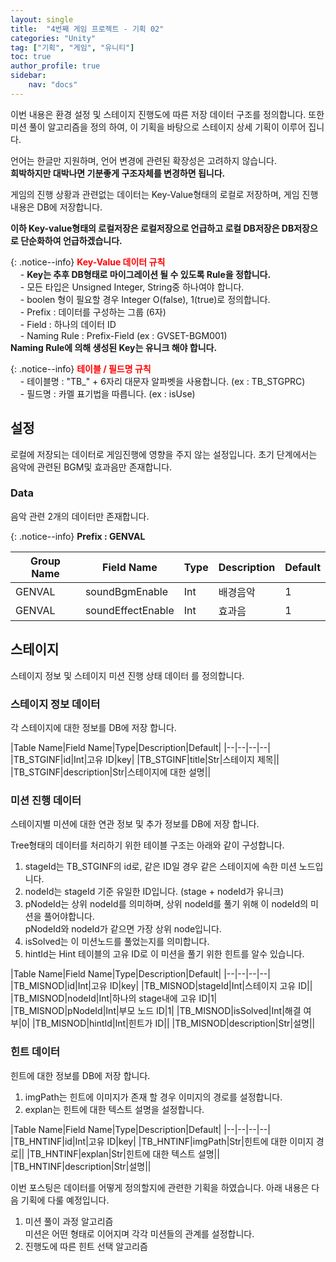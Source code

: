 ```yaml
---
layout: single
title:  "4번째 게임 프로젝트 - 기획 02"
categories: "Unity"
tag: ["기획", "게임", "유니티"]
toc: true
author_profile: true
sidebar:
    nav: "docs"
---
```


이번 내용은 환경 설정 및 스테이지 진행도에 따른 저장 데이터 구조를 정의합니다. 
또한 미션 풀이 알고리즘을 정의 하여, 이 기획을 바탕으로 스테이지 상세 기획이 이루어 집니다.

언어는 한글만 지원하며, 언어 변경에 관련된 확장성은 고려하지 않습니다.  
**희박하지만 대박나면 기분좋게 구조자체를 변경하면 됩니다.**

게임의 진행 상황과 관련없는 데이터는 Key-Value형태의 로컬로 저장하며, 게임 진행 내용은 DB에 저장합니다.

**이하 Key-value형태의 로컬저장은 로컬저장으로 언급하고 로컬 DB저장은 DB저장으로 단순화하여 언급하겠습니다.**



{: .notice--info}
<span style="color:red">**Key-Value 데이터 규칙**</span>  
&nbsp;&nbsp;&nbsp;&nbsp;\- **Key는 추후 DB형태로 마이그레이션 될 수 있도록 Rule을 정합니다.**  
&nbsp;&nbsp;&nbsp;&nbsp;\- 모든 타입은 Unsigned Integer, String중 하나여야 합니다.   
&nbsp;&nbsp;&nbsp;&nbsp;\- boolen 형이 필요할 경우 Integer O(false), 1(true)로 정의합니다.  
&nbsp;&nbsp;&nbsp;&nbsp;\- Prefix : 데이터를 구성하는 그룹  (6자)  
&nbsp;&nbsp;&nbsp;&nbsp;\- Field : 하나의 데이터 ID  
&nbsp;&nbsp;&nbsp;&nbsp;\- Naming Rule : Prefix-Field (ex : GVSET-BGM001)  
**Naming Rule에 의해 생성된 Key는 유니크 해야 합니다.**

{: .notice--info}
<span style="color:red">**테이블 / 필드명 규칙**</span>  
&nbsp;&nbsp;&nbsp;&nbsp;\- 테이블명 : "TB_" + 6자리 대문자 알파벳을 사용합니다. (ex : TB_STGPRC)  
&nbsp;&nbsp;&nbsp;&nbsp;\- 필드명 : 카멜 표기법을 따릅니다. (ex : isUse)   

## 설정
로컬에 저장되는 데이터로 게임진행에 영향을 주지 않는 설정입니다.
초기 단계에서는 음악에 관련된 BGM및 효과음만 존재합니다.

### Data
음악 관련 2개의 데이터만 존재합니다.

{: .notice--info}
**Prefix : GENVAL**

|Group Name|Field Name|Type|Description|Default|
|--|--|--|--|--|
|GENVAL|soundBgmEnable|Int|배경음악|1|
|GENVAL|soundEffectEnable|Int|효과음|1|

## 스테이지
스테이지 정보 및 스테이지 미션 진행 상태 데이터 를 정의합니다. 

### 스테이지 정보 데이터
각 스테이지에 대한 정보를 DB에 저장 합니다. 

|Table Name|Field Name|Type|Description|Default|
|--|--|--|--|
|TB_STGINF|id|Int|고유 ID|key|
|TB_STGINF|title|Str|스테이지 제목||
|TB_STGINF|description|Str|스테이지에 대한 설명||

### 미션 진행 데이터
스테이지별 미션에 대한 연관 정보 및 추가 정보를 DB에 저장 합니다. 

Tree형태의 데이터를 처리하기 위한 테이블 구조는 아래와 같이 구성합니다.
1. stageId는 TB_STGINF의 id로, 같은 ID일 경우 같은 스테이지에 속한 미션 노드입니다.
2. nodeId는 stageId 기준 유일한 ID입니다. (stage + nodeId가 유니크)
3. pNodeId는 상위 nodeId를 의미하며, 상위 nodeId를 풀기 위해 이 nodeId의 미션을 풀어야합니다.  
   pNodeId와 nodeId가 같으면 가장 상위 node입니다.
4. isSolved는 이 미션노드를 풀었는지를 의미합니다.
5. hintId는 Hint 테이블의 고유 ID로 이 미션을 풀기 위한 힌트를 알수 있습니다.

|Table Name|Field Name|Type|Description|Default|
|--|--|--|--|
|TB_MISNOD|id|Int|고유 ID|key|
|TB_MISNOD|stageId|Int|스테이지 고유 ID||
|TB_MISNOD|nodeId|Int|하나의 stage내에 고유 ID|1|
|TB_MISNOD|pNodeId|Int|부모 노드 ID|1|
|TB_MISNOD|isSolved|Int|해결 여부|0|
|TB_MISNOD|hintId|Int|힌트가 ID||
|TB_MISNOD|description|Str|설명||

### 힌트 데이터
힌트에 대한 정보를 DB에 저장 합니다. 

1. imgPath는 힌트에 이미지가 존재 할 경우 이미지의 경로를 설정합니다. 
2. explan는 힌트에 대한 텍스트 설명을 설정합니다.

|Table Name|Field Name|Type|Description|Default|
|--|--|--|--|
|TB_HNTINF|id|Int|고유 ID|key|
|TB_HNTINF|imgPath|Str|힌트에 대한 이미지 경로||
|TB_HNTINF|explan|Str|힌트에 대한 텍스트 설명||
|TB_HNTINF|description|Str|설명||

이번 포스팅은 데이터를 어떻게 정의할지에 관련한 기획을 하였습니다.
아래 내용은 다음 기획에 다룰 예정입니다.

1. 미션 풀이 과정 알고리즘  
   미션은 어떤 형태로 이어지며 각각 미션들의 관계를 설정합니다.
2. 진행도에 따른 힌트 선택 알고리즘

